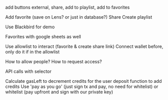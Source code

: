 add buttons external, share, add to playlist, add to favorites

Add favorite (save on Lens? or just in database?)
Share
Create playlist

Use Blackbird for demo

Favorites with google sheets as well

Use allowlist to interact (favorite & create share link)
Connect wallet before, only do it if in the allowlist

How to allow people? How to request access?

API calls with selector

Calculate gasLeft to decrement credits for the user
deposit function to add credits
Use 'pay as you go' (just sign tx and pay, no need for whitelist) or whitelist (pay upfront and sign with our private key)
